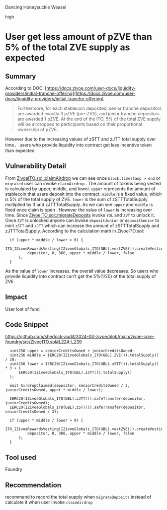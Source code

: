 Dancing Honeysuckle Weasel

high

# User get less amount of pZVE than 5% of the total ZVE supply as expected

## Summary
According to DOC:
[https://docs.zivoe.com/user-docs/liquidity-providers/initial-tranche-offering](https://docs.zivoe.com/user-docs/liquidity-providers/initial-tranche-offering)
>Furthermore, for each stablecoin deposited, senior tranche depositors are awarded exactly 3 pZVE (pre-ZVE), and junior tranche depositors are awarded 1 pZVE. At the end of the ITO, 5% of the total ZVE supply will be airdropped to participants based on their proportional ownership of pZVE.

However due to the increasing values of zSTT and zJTT total supply over time， users who provide liquidity into contract get less incentive token than expected

## Vulnerability Detail
From [ZivoeITO.sol::claimAirdrop](https://github.com/sherlock-audit/2024-03-zivoe/blob/main/zivoe-core-foundry/src/ZivoeITO.sol#L203-L242) we can see once `block.timestamp > end` or `migrated` user can invoke `claimAirdrop` .
The amount of tokens being vested is calculated by upper, middle, and lower. 
`upper` represents the amount of stablecoin that users deposit into the contract. 
`middle` is a fixed value, which is 5% of the total supply of ZVE. 
`lower` is the sum of zSTTTotalSupply multiplied by 3 and zJTTTotalSupply.
 As we can see `upper` and `middle` is fixed once claim is open . However the value of `lower` is increasing over time. Since  [ZivoeITO.sol::migrateDeposits](https://github.com/sherlock-audit/2024-03-zivoe/blob/main/zivoe-core-foundry/src/ZivoeITO.sol#L333-L334) invoke `YDL` and `ZVT`  to unlock it. Once `ZVT` is unlocked anyone can invoke `depositJunior` or `depositSenior` to mint `zSTT` and `zJTT` which can increase the amount of zSTTTotalSupply and zJTTTotalSupply.
According to the calculation math in ZivoeITO.sol:
```solidity
  if (upper * middle / lower > 0) {
      ITO_IZivoeRewardsVesting(IZivoeGlobals_ITO(GBL).vestZVE()).createVestingSchedule(
          depositor, 0, 360, upper * middle / lower, false
      );
  }
```
As the value of `lower` increases, the overall value decreases. So users who provide liquidity into contract  can't get the 5%(1/20) of the total supply of ZVE. 

## Impact
User lost of fund
## Code Snippet
https://github.com/sherlock-audit/2024-03-zivoe/blob/main/zivoe-core-foundry/src/ZivoeITO.sol#L224-L239
```solidity
  uint256 upper = seniorCreditsOwned + juniorCreditsOwned;
  uint256 middle = IERC20(IZivoeGlobals_ITO(GBL).ZVE()).totalSupply() / 20;
  uint256 lower = IERC20(IZivoeGlobals_ITO(GBL).zSTT()).totalSupply() * 3 + (
      IERC20(IZivoeGlobals_ITO(GBL).zJTT()).totalSupply()
  );

  emit AirdropClaimed(depositor, seniorCreditsOwned / 3, juniorCreditsOwned, upper * middle / lower);

  IERC20(IZivoeGlobals_ITO(GBL).zJTT()).safeTransfer(depositor, juniorCreditsOwned);
  IERC20(IZivoeGlobals_ITO(GBL).zSTT()).safeTransfer(depositor, seniorCreditsOwned / 3);

  if (upper * middle / lower > 0) {
      ITO_IZivoeRewardsVesting(IZivoeGlobals_ITO(GBL).vestZVE()).createVestingSchedule(
          depositor, 0, 360, upper * middle / lower, false
      );
  }
```
## Tool used
Foundry

## Recommendation
recommend to record the total supply when `migrateDeposits` instead of calculate it when user invoke `claimAirdrop`